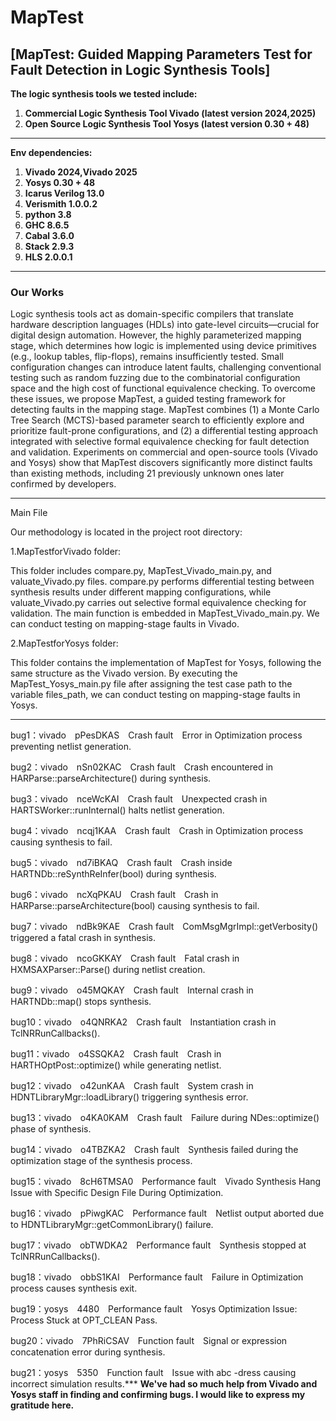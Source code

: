 # MapTest
## [MapTest: Guided Mapping Parameters Test for Fault Detection in Logic Synthesis Tools]
**The logic synthesis tools we tested include:**
1. **Commercial Logic Synthesis Tool Vivado (latest version 2024,2025)**
2. **Open Source Logic Synthesis Tool Yosys (latest version 0.30 + 48)**
***

**Env dependencies:**
1. **Vivado 2024,Vivado 2025**
2. **Yosys 0.30 + 48**
3. **Icarus Verilog 13.0**
4. **Verismith 1.0.0.2**
5. **python 3.8**
6. **GHC 8.6.5**
7. **Cabal 3.6.0**
8. **Stack 2.9.3**
9. **HLS 2.0.0.1**
***

### Our Works
Logic synthesis tools act as domain-specific compilers that translate hardware description languages (HDLs) into gate-level circuits—crucial for digital design automation. However, the highly parameterized mapping stage, which determines how logic is implemented using device primitives (e.g., lookup tables, flip-flops), remains insufficiently tested. Small configuration changes can introduce latent faults, challenging conventional testing such as random fuzzing due to the combinatorial configuration space and the high cost of functional equivalence checking.
To overcome these issues, we propose MapTest, a guided testing framework for detecting faults in the mapping stage. MapTest combines (1) a Monte Carlo Tree Search (MCTS)-based parameter search to efficiently explore and prioritize fault-prone configurations, and (2) a differential testing approach integrated with selective formal equivalence checking for fault detection and validation. Experiments on commercial and open-source tools (Vivado and Yosys) show that MapTest discovers significantly more distinct faults than existing methods, including 21 previously unknown ones later confirmed by developers. 

***
Main File

Our methodology is located in the project root directory:

1.MapTestforVivado folder:

This folder includes compare.py, MapTest_Vivado_main.py, and valuate_Vivado.py files.
compare.py performs differential testing between synthesis results under different mapping configurations, while valuate_Vivado.py carries out selective formal equivalence checking for validation.
The main function is embedded in MapTest_Vivado_main.py. We can conduct testing on mapping-stage faults in Vivado.

2.MapTestforYosys folder:

This folder contains the implementation of MapTest for Yosys, following the same structure as the Vivado version.
By executing the MapTest_Yosys_main.py file after assigning the test case path to the variable files_path, we can conduct testing on mapping-stage faults in Yosys.
***

bug1：vivado pPesDKAS Crash fault Error in Optimization process preventing netlist generation.

bug2：vivado nSn02KAC Crash fault Crash encountered in HARParse::parseArchitecture() during synthesis.

bug3：vivado nceWcKAI Crash fault Unexpected crash in HARTSWorker::runInternal() halts netlist generation.

bug4：vivado ncqj1KAA Crash fault Crash in Optimization process causing synthesis to fail.

bug5：vivado nd7iBKAQ Crash fault Crash inside HARTNDb::reSynthReInfer(bool) during synthesis.

bug6：vivado ncXqPKAU Crash fault Crash in HARParse::parseArchitecture(bool) causing synthesis to fail.

bug7：vivado ndBk9KAE Crash fault ComMsgMgrImpl::getVerbosity() triggered a fatal crash in synthesis.

bug8：vivado ncoGKKAY Crash fault Fatal crash in HXMSAXParser::Parse() during netlist creation.

bug9：vivado o45MQKAY Crash fault Internal crash in HARTNDb::map() stops synthesis.

bug10：vivado o4QNRKA2 Crash fault Instantiation crash in TclNRRunCallbacks().

bug11：vivado o4SSQKA2 Crash fault Crash in HARTHOptPost::optimize() while generating netlist.

bug12：vivado o42unKAA Crash fault System crash in HDNTLibraryMgr::loadLibrary() triggering synthesis error.

bug13：vivado o4KA0KAM Crash fault Failure during NDes::optimize() phase of synthesis.

bug14：vivado o4TBZKA2 Crash fault Synthesis failed during the optimization stage of the synthesis process.

bug15：vivado 8cH6TMSA0 Performance fault Vivado Synthesis Hang Issue with Specific Design File During Optimization.

bug16：vivado pPiwgKAC Performance fault Netlist output aborted due to HDNTLibraryMgr::getCommonLibrary() failure.

bug17：vivado obTWDKA2 Performance fault Synthesis stopped at TclNRRunCallbacks().

bug18：vivado obbS1KAI Performance fault Failure in Optimization process causes synthesis exit.

bug19：yosys 4480 Performance fault Yosys Optimization Issue: Process Stuck at OPT_CLEAN Pass.

bug20：vivado 7PhRiCSAV Function fault Signal or expression concatenation error during synthesis.

bug21：yosys 5350 Function fault Issue with abc -dress causing incorrect simulation results.***
**We've had so much help from Vivado and Yosys staff in finding and confirming bugs. I would like to express my gratitude here.**


